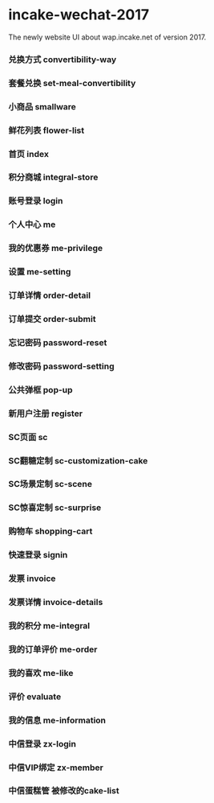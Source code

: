 # incake-wechat-2017
The newly website UI about wap.incake.net of version 2017.
### 兑换方式            convertibility-way

### 套餐兑换            set-meal-convertibility

### 小商品              smallware

### 鲜花列表            flower-list

### 首页                index

### 积分商城            integral-store

### 账号登录            login

### 个人中心            me

### 我的优惠券           me-privilege

### 设置                me-setting

### 订单详情            order-detail

### 订单提交            order-submit

### 忘记密码            password-reset

### 修改密码            password-setting

### 公共弹框            pop-up

### 新用户注册          register

### SC页面             sc

### SC翻糖定制          sc-customization-cake

### SC场景定制          sc-scene

### SC惊喜定制          sc-surprise

### 购物车              shopping-cart

### 快速登录            signin

### 发票               invoice

### 发票详情           invoice-details

### 我的积分           me-integral

### 我的订单评价        me-order

### 我的喜欢           me-like

### 评价               evaluate

### 我的信息           me-information

### 中信登录           zx-login

### 中信VIP绑定        zx-member

### 中信蛋糕管         被修改的cake-list
